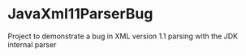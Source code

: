 # JavaXml11ParserBug
Project to demonstrate a bug in XML version 1.1 parsing with the JDK internal parser
